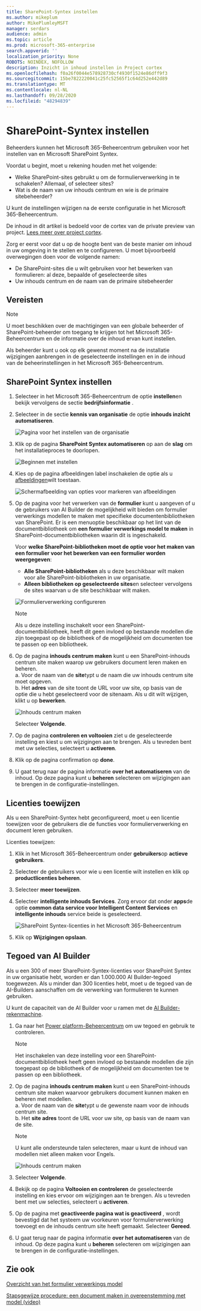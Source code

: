 ```yaml
---
title: SharePoint-Syntex instellen
ms.author: mikeplum
author: MikePlumleyMSFT
manager: serdars
audience: admin
ms.topic: article
ms.prod: microsoft-365-enterprise
search.appverid: ''
localization_priority: None
ROBOTS: NOINDEX, NOFOLLOW
description: Inzicht in inhoud instellen in Project cortex
ms.openlocfilehash: f0a26f0044e578928730cf4930f1524e86dff9f3
ms.sourcegitcommit: 15be7822220041c25fc52565f1c64d252e442d89
ms.translationtype: MT
ms.contentlocale: nl-NL
ms.lasthandoff: 09/28/2020
ms.locfileid: "48294839"
---
```

# <a name="set-up-sharepoint-syntex"></a>SharePoint-Syntex instellen

Beheerders kunnen het Microsoft 365-Beheercentrum gebruiken voor het instellen van en Microsoft SharePoint Syntex. 

Voordat u begint, moet u rekening houden met het volgende:

- Welke SharePoint-sites gebruikt u om de formulierverwerking in te schakelen? Allemaal, of selecteer sites?
- Wat is de naam van uw inhouds centrum en wie is de primaire sitebeheerder?

U kunt de instellingen wijzigen na de eerste configuratie in het Microsoft 365-Beheercentrum.

De inhoud in dit artikel is bedoeld voor de cortex van de private preview van project. [Lees meer over project cortex](https://aka.ms/projectcortex).

Zorg er eerst voor dat u op de hoogte bent van de beste manier om inhoud in uw omgeving in te stellen en te configureren. U moet bijvoorbeeld overwegingen doen voor de volgende namen:

- De SharePoint-sites die u wilt gebruiken voor het bewerken van formulieren: al deze, bepaalde of geselecteerde sites
- Uw inhouds centrum en de naam van de primaire sitebeheerder

## <a name="requirements"></a>Vereisten 

> [!NOTE]
> U moet beschikken over de machtigingen van een globale beheerder of SharePoint-beheerder om toegang te krijgen tot het Microsoft 365-Beheercentrum en de informatie over de inhoud ervan kunt instellen.

Als beheerder kunt u ook op elk gewenst moment na de installatie wijzigingen aanbrengen in de geselecteerde instellingen en in de inhoud van de beheerinstellingen in het Microsoft 365-Beheercentrum.

## <a name="to-set-up-sharepoint-syntex"></a>SharePoint Syntex instellen

1. Selecteer in het Microsoft 365-Beheercentrum de optie **instellen**en bekijk vervolgens de sectie **bedrijfsinformatie** .

2. Selecteer in de sectie **kennis van organisatie** de optie **inhouds inzicht automatiseren**.<br/>

    ![Pagina voor het instellen van de organisatie](../media/content-understanding/admin-org-knowledge-options.png)</br>

3. Klik op de pagina **SharePoint Syntex automatiseren** op aan de **slag** om het installatieproces te doorlopen.<br/>

    ![Beginnen met instellen](../media/content-understanding/admin-content-understanding-get-started.png)</br>

4. Kies op de pagina afbeeldingen label inschakelen de optie als u [afbeeldingen](image-tagging.md)wilt toestaan.

    ![Schermafbeelding van opties voor markeren van afbeeldingen](../media/content-understanding/admin-content-understanding-setup-image-tagging.png)</br>

5. Op de pagina voor het verwerken van de **formulier** kunt u aangeven of u de gebruikers van AI Builder de mogelijkheid wilt bieden om formulier verwerkings modellen te maken met specifieke documentenbibliotheken van SharePoint. Er is een menuoptie beschikbaar op het lint van de documentbibliotheek om **een formulier verwerkings model te maken** in SharePoint-documentbibliotheken waarin dit is ingeschakeld.
 
     Voor **welke SharePoint-bibliotheken moet de optie voor het maken van een formulier voor het bewerken van een formulier worden weergegeven**:</br>
      - **Alle SharePoint-bibliotheken** als u deze beschikbaar wilt maken voor alle SharePoint-bibliotheken in uw organisatie.</br>
      - **Alleen bibliotheken op geselecteerde sites**en selecteer vervolgens de sites waarvan u de site beschikbaar wilt maken.</br>

   ![Formulierverwerking configureren](../media/content-understanding/admin-configforms.png)

   > [!Note]
   > Als u deze instelling inschakelt voor een SharePoint-documentbibliotheek, heeft dit geen invloed op bestaande modellen die zijn toegepast op de bibliotheek of de mogelijkheid om documenten toe te passen op een bibliotheek. 
    
6. Op de pagina **inhouds centrum maken** kunt u een SharePoint-inhouds centrum site maken waarop uw gebruikers document leren maken en beheren. </br>
    a. Voor de naam van de **site**typt u de naam die uw inhouds centrum site moet opgeven.</br>
    b. Het **adres** van de site toont de URL voor uw site, op basis van de optie die u hebt geselecteerd voor de sitenaam. Als u dit wilt wijzigen, klikt u op **bewerken**.</br>

      ![Inhouds centrum maken](../media/content-understanding/admin-cu-create-cc.png)</br>

    Selecteer **Volgende**.

7. Op de pagina **controleren en voltooien** ziet u de geselecteerde instelling en kiest u om wijzigingen aan te brengen. Als u tevreden bent met uw selecties, selecteert u **activeren**.

8. Klik op de pagina confirmation op **done**.

9. U gaat terug naar de pagina informatie **over het automatiseren** van de inhoud. Op deze pagina kunt u **beheren** selecteren om wijzigingen aan te brengen in de configuratie-instellingen. 

## <a name="assign-licenses"></a>Licenties toewijzen

Als u een SharePoint-Syntex hebt geconfigureerd, moet u een licentie toewijzen voor de gebruikers die de functies voor formulierverwerking en document leren gebruiken.

Licenties toewijzen:

1. Klik in het Microsoft 365-Beheercentrum onder **gebruikers**op **actieve gebruikers**.

2. Selecteer de gebruikers voor wie u een licentie wilt instellen en klik op **productlicenties beheren**.

3. Selecteer **meer toewijzen**.

4. Selecteer **intelligente inhouds Services**. Zorg ervoor dat onder **apps**de optie **common data service voor Intelligent Content Services** en **intelligente inhouds** service beide is geselecteerd.

    ![SharePoint Syntex-licenties in het Microsoft 365-Beheercentrum](../media/content-understanding/sharepoint-syntex-licenses.png)

5. Klik op **Wijzigingen opslaan**.

## <a name="ai-builder-credits"></a>Tegoed van AI Builder

Als u een 300 of meer SharePoint-Syntex-licenties voor SharePoint Syntex in uw organisatie hebt, worden er dan 1.000.000 AI Builder-tegoed toegewezen. Als u minder dan 300 licenties hebt, moet u de tegoed van de AI-Builders aanschaffen om de verwerking van formulieren te kunnen gebruiken.

U kunt de capaciteit van de AI Builder voor u ramen met de [AI Builder-rekenmachine](https://powerapps.microsoft.com/ai-builder-calculator).

1. Ga naar het [Power platform-Beheercentrum](https://admin.powerplatform.microsoft.com/resources/capacity) om uw tegoed en gebruik te controleren.

    > [!NOTE]
    > Het inschakelen van deze instelling voor een SharePoint-documentbibliotheek heeft geen invloed op bestaande modellen die zijn toegepast op de bibliotheek of de mogelijkheid om documenten toe te passen op een bibliotheek. 
    
2. Op de pagina **inhouds centrum maken** kunt u een SharePoint-inhouds centrum site maken waarvoor gebruikers document kunnen maken en beheren met modellen. </br>
    a. Voor de naam van de **site**typt u de gewenste naam voor de inhouds centrum site.</br>
    b. Het **site adres** toont de URL voor uw site, op basis van de naam van de site.</br>

    > [!NOTE] 
    > U kunt alle ondersteunde talen selecteren, maar u kunt de inhoud van modellen niet alleen maken voor Engels.</br>

      ![Inhouds centrum maken](../media/content-understanding/admin-cu-create-cc.png)</br>

3. Selecteer **Volgende**.

4. Bekijk op de pagina **Voltooien en controleren** de geselecteerde instelling en kies ervoor om wijzigingen aan te brengen. Als u tevreden bent met uw selecties, selecteert u **activeren**.

5. Op de pagina met **geactiveerde pagina wat is geactiveerd** , wordt bevestigd dat het systeem uw voorkeuren voor formulierverwerking toevoegt en de inhouds centrum site heeft gemaakt. Selecteer **Gereed**.

6. U gaat terug naar de pagina informatie **over het automatiseren** van de inhoud. Op deze pagina kunt u **beheren** selecteren om wijzigingen aan te brengen in de configuratie-instellingen. 

## <a name="see-also"></a>Zie ook

[Overzicht van het formulier verwerkings model](https://docs.microsoft.com/ai-builder/form-processing-model-overview)

[Stapsgewijze procedure: een document maken in overeenstemming met model (video)](https://www.youtube.com/watch?v=DymSHObD-bg)

